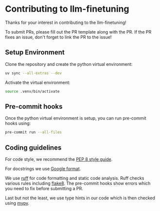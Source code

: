 # Contributing to llm-finetuning

Thanks for your interest in contributing to the llm-finetuning!

To submit PRs, please fill out the PR template along with the PR. If the PR
fixes an issue, don't forget to link the PR to the issue!

## Setup Environment

Clone the repository and create the python virtual environment:

```bash
uv sync --all-extras --dev
```

Activate the virtual environment:

```bash
source .venv/bin/activate
```

## Pre-commit hooks

Once the python virtual environment is setup, you can run pre-commit hooks using:

```bash
pre-commit run --all-files
```

## Coding guidelines

For code style, we recommend the [PEP 8 style guide](https://peps.python.org/pep-0008/).

For docstrings we use [Google format](https://google.github.io/styleguide/pyguide.html).

We use [ruff](https://docs.astral.sh/ruff/) for code formatting and static code
analysis. Ruff checks various rules including [flake8](https://docs.astral.sh/ruff/faq/#how-does-ruff-compare-to-flake8). The pre-commit hooks show errors which you need to fix before submitting a PR.

Last but not the least, we use type hints in our code which is then checked using
[mypy](https://mypy.readthedocs.io/en/stable/).
